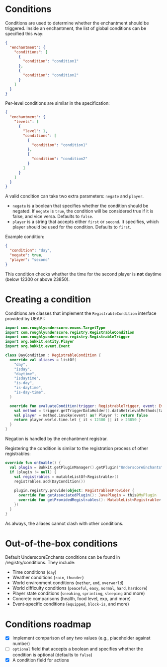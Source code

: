# Conditions

Conditions are used to determine whether the enchantment should be triggered. Inside an enchantment, the list of global conditions can be specified this way:
```json
{
  "enchantment": {
    "conditions": [
      {
        "condition": "condition1"
      },
      {
        "condition": "condition2"
      }
    ]
  }
}
```

Per-level conditions are similar in the specification:
```json
{
  "enchantment": {
    "levels": [
      {
        "level": 1,
        "conditions": [
          {
            "condition": "condition1"
          },
          {
            "condition": "condition2"
          }
        ]
      }
    ]
  }
}
```

A valid condition can take two extra parameters: `negate` and `player`.
- `negate` is a boolean that specifies whether the condition should be negated. If `negate` is `true`, the condition will be considered true if it is false, and vice versa. Defaults to `false`.
- `player` is a string that accepts either `first` or `second`. It specifies, which player should be used for the condition. Defaults to `first`.

Example condition:
```json
{
  "condition": "day",
  "negate": true,
  "player": "second"
}
```
This condition checks whether the time for the second player is **not** daytime (below 12300 or above 23850).

# Creating a condition

Conditions are classes that implement the `RegistrableCondition` interface provided by UEAPI:
```kotlin
import com.roughlyunderscore.enums.TargetType
import com.roughlyunderscore.registry.RegistrableCondition
import com.roughlyunderscore.registry.RegistrableTrigger
import org.bukkit.entity.Player
import org.bukkit.event.Event

class DayCondition : RegistrableCondition {
  override val aliases = listOf(
    "day",
    "isday",
    "daytime",
    "isdaytime",
    "is-day",
    "is-daytime",
    "is-day-time",
  )

  override fun evaluateCondition(trigger: RegistrableTrigger, event: Event, target: TargetType, arguments: List<String>): Boolean {
    val method = trigger.getTriggerDataHolder().dataRetrievalMethods[target.mapToDrt()] ?: return false
    val player = method.invoke(event) as? Player ?: return false
    return player.world.time.let { it < 12300 || it > 23850 }
  }
}
```

Negation is handled by the enchantment registrar.

Registering the condition is similar to the registration process of other registrables:

```kotlin
override fun onEnable() {
  val plugin = Bukkit.getPluginManager().getPlugin("UnderscoreEnchants")
  if (plugin != null) {
    val registrables = mutableListOf<Registrable>()
    registrables.add(DayCondition())
    
    plugin.registry.provide(object: RegistrablesProvider {
      override fun getAssociatedPlugin(): JavaPlugin = this@MyPlugin
      override fun getProvidedRegistrables(): MutableList<Registrable> = registrables
    })
  }
}
```

As always, the aliases cannot clash with other conditions.

# Out-of-the-box conditions
Default UnderscoreEnchants conditions can be found in /registry/conditions. They include:
- Time conditions (`day`)
- Weather conditions (`rain`, `thunder`)
- World environment conditions (`nether`, `end`, `overworld`)
- World difficulty conditions (`peaceful`, `easy`, `normal`, `hard`, `hardcore`)
- Player state conditions (`sneaking`, `sprinting`, `sleeping` and more)
- Concrete comparisons (health, food level, exp, and more)
- Event-specific conditions (`equipped`, `block-is`, and more)

# Conditions roadmap
- [x] Implement comparison of any two values (e.g., placeholder against number)
- [ ] `optional` field that accepts a boolean and specifies whether the condition is optional (defaults to `false`)
- [x] A condition field for actions